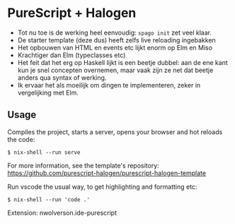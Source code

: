 # PureScript + Halogen

- Tot nu toe is de werking heel eenvoudig: `spago init` zet veel klaar.
- De starter template (deze dus) heeft zelfs live reloading ingebakken
- Het opbouwen van HTML en events etc lijkt enorm op Elm en Miso
- Krachtiger dan Elm (typeclasses etc)
- Het feit dat het erg op Haskell lijkt is een beetje dubbel: aan de ene kant
  kun je snel concepten overnemen, maar vaak zijn ze net dat beetje anders qua
  syntax of werking.
- Ik ervaar het als moeilijk om dingen te implementeren, zeker in vergelijking
  met Elm.

## Usage

Compiles the project, starts a server, opens your browser and hot reloads the
code:

```
$ nix-shell --run serve
```

For more information, see the template's repository:
https://github.com/purescript-halogen/purescript-halogen-template

Run vscode the usual way, to get highlighting and formatting etc:

```
$ nix-shell --run 'code .'
```

Extension: nwolverson.ide-purescript

